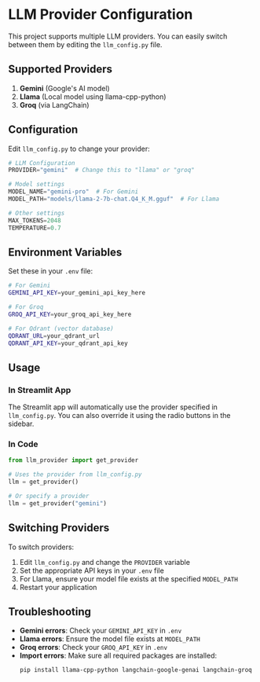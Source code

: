# LLM Provider Configuration

This project supports multiple LLM providers. You can easily switch between them by editing the `llm_config.py` file.

## Supported Providers

1. **Gemini** (Google's AI model)
2. **Llama** (Local model using llama-cpp-python)
3. **Groq** (via LangChain)

## Configuration

Edit `llm_config.py` to change your provider:

```python
# LLM Configuration
PROVIDER="gemini"  # Change this to "llama" or "groq"

# Model settings
MODEL_NAME="gemini-pro"  # For Gemini
MODEL_PATH="models/llama-2-7b-chat.Q4_K_M.gguf"  # For Llama

# Other settings
MAX_TOKENS=2048
TEMPERATURE=0.7
```

## Environment Variables

Set these in your `.env` file:

```bash
# For Gemini
GEMINI_API_KEY=your_gemini_api_key_here

# For Groq
GROQ_API_KEY=your_groq_api_key_here

# For Qdrant (vector database)
QDRANT_URL=your_qdrant_url
QDRANT_API_KEY=your_qdrant_api_key
```

## Usage

### In Streamlit App
The Streamlit app will automatically use the provider specified in `llm_config.py`. You can also override it using the radio buttons in the sidebar.

### In Code
```python
from llm_provider import get_provider

# Uses the provider from llm_config.py
llm = get_provider()

# Or specify a provider
llm = get_provider("gemini")
```

## Switching Providers

To switch providers:

1. Edit `llm_config.py` and change the `PROVIDER` variable
2. Set the appropriate API keys in your `.env` file
3. For Llama, ensure your model file exists at the specified `MODEL_PATH`
4. Restart your application

## Troubleshooting

- **Gemini errors**: Check your `GEMINI_API_KEY` in `.env`
- **Llama errors**: Ensure the model file exists at `MODEL_PATH`
- **Groq errors**: Check your `GROQ_API_KEY` in `.env`
- **Import errors**: Make sure all required packages are installed:
  ```bash
  pip install llama-cpp-python langchain-google-genai langchain-groq
  ```
